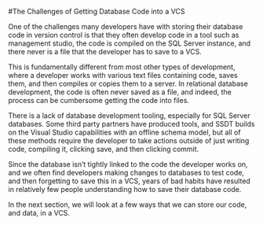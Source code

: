 #The Challenges of Getting Database Code into a VCS

One of the challenges many developers have with storing their database code in version control is that they often develop code in a tool such as management studio, the code is compiled on the SQL Server instance, and there never is a file that the developer has to save to a VCS.

This is fundamentally different from most other types of development, where a developer works with various text files containing code, saves them, and then compiles or copies them to a server. In relational database development, the code is often never saved as a file, and indeed, the process can be cumbersome getting the code into files.

There is a lack of database development tooling, especially for SQL Server databases. Some third party partners have produced tools, and SSDT builds on the Visual Studio capabilities with an offline schema model, but all of these methods require the developer to take actions outside of just writing code, compiling it, clicking save, and then clicking commit.

Since the database isn’t tightly linked to the code the developer works on, and we often find developers making changes to databases to test code, and then forgetting to save this in a VCS, years of bad habits have resulted in relatively few people understanding how to save their database code.

In the next section, we will look at a few ways that we can store our code, and data, in a VCS.

